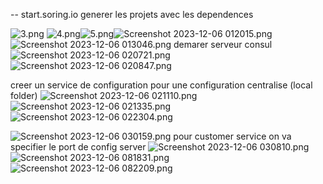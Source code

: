 -- start.soring.io
generer les projets avec les dependences

![3.png](..%2F..%2FDocuments%2Fms-prt%2F3.png)
![4.png](..%2F..%2FDocuments%2Fms-prt%2F4.png)![5.png](..%2F..%2FDocuments%2Fms-prt%2F5.png)![Screenshot 2023-12-06 012015.png](..%2F..%2FDocuments%2Fms-prt%2FScreenshot%202023-12-06%20012015.png)![Screenshot 2023-12-06 013046.png](..%2F..%2FDocuments%2Fms-prt%2FScreenshot%202023-12-06%20013046.png)
demarer serveur consul
![Screenshot 2023-12-06 020721.png](..%2F..%2FDocuments%2Fms-prt%2FScreenshot%202023-12-06%20020721.png)
![Screenshot 2023-12-06 020847.png](..%2F..%2FDocuments%2Fms-prt%2FScreenshot%202023-12-06%20020847.png)

creer un service de configuration pour une configuration centralise
(local folder)
![Screenshot 2023-12-06 021110.png](..%2F..%2FDocuments%2Fms-prt%2FScreenshot%202023-12-06%20021110.png)
![Screenshot 2023-12-06 021335.png](..%2F..%2FDocuments%2Fms-prt%2FScreenshot%202023-12-06%20021335.png)
![Screenshot 2023-12-06 022304.png](..%2F..%2FDocuments%2Fms-prt%2FScreenshot%202023-12-06%20022304.png)

![Screenshot 2023-12-06 030159.png](..%2F..%2FDocuments%2Fms-prt%2FScreenshot%202023-12-06%20030159.png)
pour customer service on va specifier le port de config server 
![Screenshot 2023-12-06 030810.png](..%2F..%2FDocuments%2Fms-prt%2FScreenshot%202023-12-06%20030810.png)
![Screenshot 2023-12-06 081831.png](..%2F..%2FDocuments%2Fms-prt%2FScreenshot%202023-12-06%20081831.png)
![Screenshot 2023-12-06 082209.png](..%2F..%2FDocuments%2Fms-prt%2FScreenshot%202023-12-06%20082209.png)